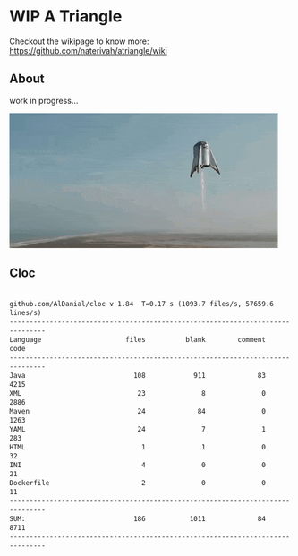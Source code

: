 # WIP A Triangle

  Checkout the wikipage to know more: https://github.com/naterivah/atriangle/wiki

  ## About
  work in progress...

  ![Screenshot](./docs/starhopper.gif?raw=true?style=center)

  ## Cloc 
 ``` 
 
github.com/AlDanial/cloc v 1.84  T=0.17 s (1093.7 files/s, 57659.6 lines/s)
-------------------------------------------------------------------------------
Language                     files          blank        comment           code
-------------------------------------------------------------------------------
Java                           108            911             83           4215
XML                             23              8              0           2886
Maven                           24             84              0           1263
YAML                            24              7              1            283
HTML                             1              1              0             32
INI                              4              0              0             21
Dockerfile                       2              0              0             11
-------------------------------------------------------------------------------
SUM:                           186           1011             84           8711
------------------------------------------------------------------------------- 
 ```
